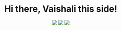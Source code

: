 <h1 align="center"><strong>Hi there, Vaishali this side!</strong></h1>
<p align="center">
  <a href="mailto:vaishalisinghp004@gmail.com"><img src="https://img.shields.io/badge/Email-D14836?style=for-the-badge&logo=gmail&logoColor=white"/></a>
  <a href="https://www.linkedin.com/in/vsngh"><img src="https://img.shields.io/badge/LinkedIn-blue?style=for-the-badge&logo=linkedin&logoColor=white"/></a>
  <a href="https://github.com/vsngh"><img src="https://img.shields.io/badge/GitHub-181717?style=for-the-badge&logo=github&logoColor=white"/></a>
</p>
